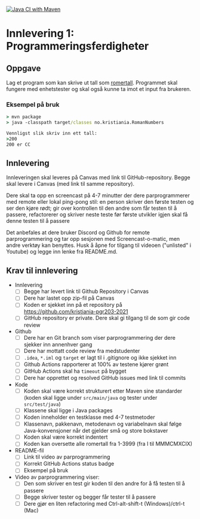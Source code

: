 [![Java CI with Maven](https://github.com/kristiania-pgr203-2021/pgr203-2021-1-jhannes/actions/workflows/maven.yml/badge.svg)](https://github.com/kristiania-pgr203-2021/pgr203-2021-1-jhannes/actions/workflows/maven.yml)

# Innlevering 1: Programmeringsferdigheter

## Oppgave

Lag et program som kan skrive ut tall som [romertall](https://no.wikipedia.org/wiki/Romertall). Programmet skal fungere med enhetstester og skal også kunne ta imot et input fra brukeren.

### Eksempel på bruk

```cmd
> mvn package
> java -classpath target/classes no.kristiania.RomanNumbers

Vennligst slik skriv inn ett tall:
>200
200 er CC
```

## Innlevering

Innleveringen skal leveres på Canvas med link til GitHub-repository. Begge skal levere i Canvas (med link til samme repository).

Dere skal ta opp en screencast på 4-7 minutter der dere parprogrammerer med remote eller lokal ping-pong stil: en person skriver den første testen og ser den kjøre rødt; gir over kontrollen til den andre som får testen til å passere, refactorerer og skriver neste teste før første utvikler igjen skal få denne testen til å passere

Det anbefales at dere bruker Discord og Github for remote parprogrammering og tar opp sesjonen med Screencast-o-matic, men andre verktøy kan benyttes. Husk å åpne for tilgang til videoen ("unlisted" i Youtube) og legge inn lenke fra README.md.

<link til video av parprogrammering>

## Krav til innlevering

* Innlevering
  * [ ] Begge har levert link til Github Repository i Canvas
  * [ ] Dere har lastet opp zip-fil på Canvas
  * [ ] Koden er sjekket inn på et repository på https://github.com/kristiania-pgr203-2021
  * [ ] GitHub repository er private. Dere skal gi tilgang til de som gir code review
* Github
  * [ ] Dere har en Git branch som viser parprogrammering der dere sjekker inn annenhver gang
  * [ ] Dere har mottatt code review fra medstudenter
  * [ ] `.idea`, `*.iml` og `target` er lagt til i .gitignore og ikke sjekket inn
  * [ ] Github Actions rapporterer at 100% av testene kjører grønt
  * [ ] GitHub Actions skal ha `timeout` på bygget
  * [ ] Dere har opprettet og resolved GitHub issues med link til commits
* Kode
  * [ ] Koden skal være korrekt strukturert etter Maven sine standarder (koden skal ligge under `src/main/java` og tester under `src/test/java`)
  * [ ] Klassene skal ligge i Java packages
  * [ ] Koden inneholder en testklasse med 4-7 testmetoder
  * [ ] Klassenavn, pakkenavn, metodenavn og variabelnavn skal følge Java-konvensjoner når det gjelder små og store bokstaver
  * [ ] Koden skal være korrekt indentert
  * [ ] Koden kan oversette alle romertall fra 1-3999 (fra I til MMMCMXCIX)
* README-fil
  * [ ] Link til video av parprogrammering
  * [ ] Korrekt GitHub Actions status badge
  * [ ] Eksempel på bruk
* Video av parprogrammering viser:
  * [ ] Den som skriver en test gir koden til den andre for å få testen til å passere
  * [ ] Begge skriver tester og begger får tester til å passere
  * [ ] Dere gjør en liten refactoring med Ctrl-alt-shift-t (Windows)/ctrl-t (Mac)
